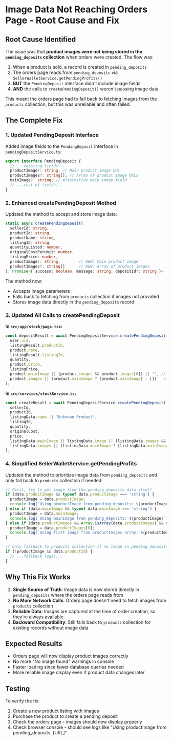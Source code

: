 # Image Data Not Reaching Orders Page - Root Cause and Fix

## Root Cause Identified

The issue was that **product images were not being stored in the `pending_deposits` collection** when orders were created. The flow was:

1. When a product is sold, a record is created in `pending_deposits`
2. The orders page reads from `pending_deposits` via `SellerWalletService.getPendingProfits()`
3. **BUT** the `PendingDeposit` interface didn't include image fields
4. **AND** the calls to `createPendingDeposit()` weren't passing image data

This meant the orders page had to fall back to fetching images from the `products` collection, but this was unreliable and often failed.

## The Complete Fix

### 1. Updated PendingDeposit Interface
Added image fields to the `PendingDeposit` interface in `pendingDepositService.ts`:

```typescript
export interface PendingDeposit {
  // ...existing fields...
  productImage?: string; // Main product image URL
  productImages?: string[]; // Array of product image URLs  
  mainImage?: string; // Alternative main image field
  // ...rest of fields...
}
```

### 2. Enhanced createPendingDeposit Method
Updated the method to accept and store image data:

```typescript
static async createPendingDeposit(
  sellerId: string,
  productId: string,
  productName: string,
  listingId: string,
  quantityListed: number,
  originalCostPerUnit: number,
  listingPrice: number,
  productImage?: string,        // NEW: Main product image
  productImages?: string[]      // NEW: Array of product images
): Promise<{ success: boolean; message: string; depositId?: string }>
```

The method now:
- Accepts image parameters
- Falls back to fetching from `products` collection if images not provided
- Stores image data directly in the `pending_deposits` record

### 3. Updated All Calls to createPendingDeposit

**In `src/app/stock/page.tsx`:**
```typescript
const depositResult = await PendingDepositService.createPendingDeposit(
  user.uid,
  listingResult.productId,
  product.name,
  listingResult.listingId,
  quantity,
  product.price,
  listingPrice,
  product.mainImage || (product.images && product.images[0]) || "", // NEW: Product image
  product.images || (product.mainImage ? [product.mainImage] : [])   // NEW: Product images array
);
```

**In `src/services/stockService.ts`:**
```typescript
const createResult = await PendingDepositService.createPendingDeposit(
  sellerId,
  productId,
  listingData.name || "Unknown Product",
  listingId,
  quantity,
  originalCost,
  price,
  listingData.mainImage || listingData.image || (listingData.images && listingData.images[0]) || "", // NEW: Product image
  listingData.images || (listingData.mainImage ? [listingData.mainImage] : []) || (listingData.image ? [listingData.image] : []) // NEW: Product images array
);
```

### 4. Simplified SellerWalletService.getPendingProfits
Updated the method to prioritize image data from `pending_deposits` and only fall back to `products` collection if needed:

```typescript
// First, try to get image from the pending_deposits data itself
if (data.productImage && typeof data.productImage === 'string') {
  productImage = data.productImage;
  console.log(`Using productImage from pending_deposits: ${productImage}`);
} else if (data.mainImage && typeof data.mainImage === 'string') {
  productImage = data.mainImage;
  console.log(`Using mainImage from pending_deposits: ${productImage}`);
} else if (data.productImages && Array.isArray(data.productImages) && data.productImages.length > 0) {
  productImage = data.productImages[0];
  console.log(`Using first image from productImages array: ${productImage}`);
}

// Only fallback to products collection if no image in pending_deposits
if (!productImage && data.productId) {
  // ...fallback logic...
}
```

## Why This Fix Works

1. **Single Source of Truth**: Image data is now stored directly in `pending_deposits` where the orders page reads from
2. **No More Network Calls**: Orders page doesn't need to fetch images from `products` collection
3. **Reliable Data**: Images are captured at the time of order creation, so they're always available
4. **Backward Compatibility**: Still falls back to `products` collection for existing records without image data

## Expected Results

- Orders page will now display product images correctly
- No more "No image found" warnings in console
- Faster loading since fewer database queries needed
- More reliable image display even if product data changes later

## Testing

To verify the fix:
1. Create a new product listing with images
2. Purchase the product to create a pending deposit
3. Check the orders page - images should now display properly
4. Check browser console - should see logs like "Using productImage from pending_deposits: [URL]"
